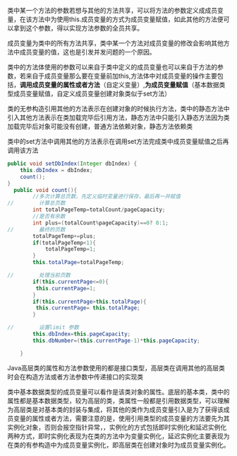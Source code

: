 类中某一个方法的参数若想与其他的方法共享，可以将方法的参数定义成成员变量，在该方法中为使用this.成员变量的方式为成员变量赋值，如此其他的方法便可以拿到这个参数，得以实现方法参数的全员共享。

成员变量为类中的所有方法共享，类中某一个方法对成员变量的修改会影响其他方法中成员变量的值，这也是引发并发问题的一个原因。

类中的方法体使用的参数可以来自于类中定义的成员变量也可以来自于方法的参数，若来自于成员变量那么要在变量前加this,方法体中对成员变量的操作主要包括，**调用成员变量的属性或者方法**（自定义变量）,**为成员变量赋值**（基本数据类型成员变量赋值，自定义成员变量创建对象类似于set方法）

类的无参构造引用其他的方法表示在创建对象的时候执行方法，类中的静态方法中引入其他方法表示在类加载完毕后引用方法，静态方法中只能引入静态方法因为类加载完毕后对象可能没有创建，普通方法依赖对象，静态方法依赖类

类中的set方法中调用其他的方法表示在调用set方法完成类中成员变量赋值之后再调用该方法



```java
public void setDbIndex(Integer dbIndex) {
    this.dbIndex = dbIndex;
    count();
}
  public void count(){
        //多次计算总页数，先定义临时变量进行保存，最后再一并赋值
//        计算总页数
        int totalPageTemp=totalCount/pageCapacity;
        //是否有余数
        int plus=(totalCount%pageCapacity)==0? 0:1;
//        最终的页数
        totalPageTemp+=plus;
        if(totalPageTemp<1){
            totalPageTemp=1;
        }
        this.totalPage=totalPageTemp;

//        处理当前页数
        if(this.currentPage<=0){
         this.currentPage=1;
        }
        if(this.currentPage>this.totalPage){
         this.currentPage= this.totalPage;
        }

//        设置limit 参数
        this.dbIndex=this.pageCapacity;
        this.dbNumber=(this.currentPage-1)*this.pageCapacity;

    }

```

Java高层类的属性和方法参数使用的都是接口类型，高层类在调用其他的高层类时会在构造方法或者方法参数中传递接口的实现类



类中基本数据类型的成员变量可以看作是该类对象的属性。底层的基本类，类中的属性都是基本数据类型，较为高层的类，类属性一般都是引用数据类型，可以理解为高层类是对基本类的封装与集成，将其他的类作为成员变量引入是为了获得该成员变量的属性或者方法，需要注意的是，使用引用类型的成员变量的方法要先为其实例化对象，否则会报空指针异常，，实例化的方式包括即时实例化和延迟实例化两种方式，即时实例化表现为在类的方法中为变量实例化，延迟实例化主要表现为在类的有参构造中为成员变量实例化，即高层类在创建对象时为成员变量实例化。